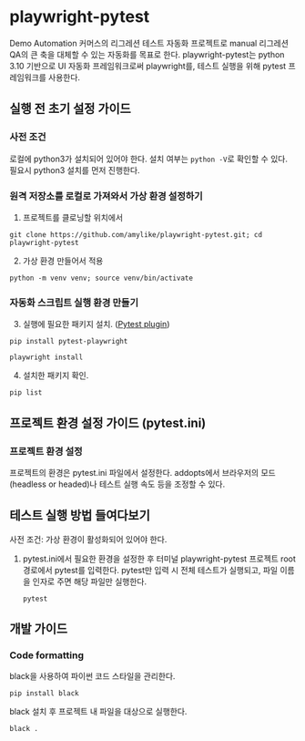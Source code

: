# playwright-pytest
Demo Automation 커머스의 리그레션 테스트 자동화 프로젝트로 manual 리그레션 QA의 큰 축을 대체할 수 있는 자동화를 목표로 한다.
playwright-pytest는 python 3.10 기반으로 UI 자동화 프레임워크로써 playwright를, 테스트 실행을 위해 pytest 프레임워크를 사용한다.  

## 실행 전 초기 설정 가이드
### 사전 조건
로컬에 python3가 설치되어 있어야 한다. 설치 여부는 `python -V`로 확인할 수 있다. 필요시 python3 설치를 먼저 진행한다.

### 원격 저장소를 로컬로 가져와서 가상 환경 설정하기
1. 프로젝트를 클로닝할 위치에서 
```shell
git clone https://github.com/amylike/playwright-pytest.git; cd playwright-pytest
```
2. 가상 환경 만들어서 적용
```shell
python -m venv venv; source venv/bin/activate
```

### 자동화 스크립트 실행 환경 만들기
3. 실행에 필요한 패키지 설치. ([Pytest plugin](https://pypi.org/project/pytest-playwright/))
```shell
pip install pytest-playwright
```


```shell
playwright install
```
4. 설치한 패키지 확인. 
```shell
pip list
```

## 프로젝트 환경 설정 가이드 (pytest.ini)
### 프로젝트 환경 설정
프로젝트의 환경은 pytest.ini 파일에서 설정한다.
addopts에서 브라우저의 모드(headless or headed)나 테스트 실행 속도 등을 조정할 수 있다.  

## 테스트 실행 방법 들여다보기
사전 조건: 가상 환경이 활성화되어 있어야 한다.

1. pytest.ini에서 필요한 환경을 설정한 후 터미널 playwright-pytest 프로젝트 root 경로에서 pytest를 입력한다. pytest만 입력 시 전체 테스트가 실행되고, 파일 이름을 인자로 주면 해당 파일만 실행한다.
   ```shell
   pytest
   ```


## 개발 가이드

### Code formatting
black을 사용하여 파이썬 코드 스타일을 관리한다.
   ```shell
pip install black
   ```
black 설치 후 프로젝트 내 파일을 대상으로 실행한다. 
   ```shell
black .
   ```

